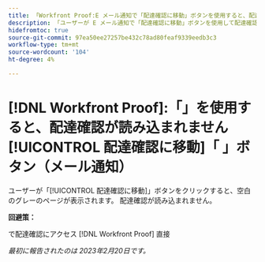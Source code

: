```yaml
---
title: 「Workfront Proof:E メール通知で「配達確認に移動」ボタンを使用すると、配達確認が読み込まれない
description: 「ユーザーが E メール通知で「配達確認に移動」ボタンを使用して配達確認に移動しようとすると、空白のグレーのページに移動します。 配達確認が読み込まれません。」
hidefromtoc: true
source-git-commit: 97ea50ee27257be432c78ad80feaf9339eedb3c3
workflow-type: tm+mt
source-wordcount: '104'
ht-degree: 4%

---
```



# [!DNL Workfront Proof]:「」を使用すると、配達確認が読み込まれません[!UICONTROL 配達確認に移動]「 」ボタン（メール通知）

ユーザーが「[!UICONTROL 配達確認に移動]」ボタンをクリックすると、空白のグレーのページが表示されます。 配達確認が読み込まれません。

**回避策：**

で配達確認にアクセス [!DNL Workfront Proof] 直接

_最初に報告されたのは 2023年2月20日です。_

